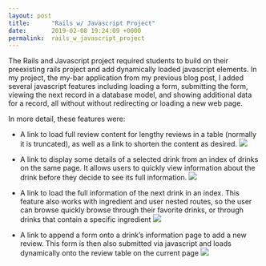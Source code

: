 ```yaml
---
layout: post
title:      "Rails w/ Javascript Project"
date:       2019-02-08 19:24:09 +0000
permalink:  rails_w_javascript_project
---
```



The Rails and Javascript project required students to build on their preexisting rails project and add dynamically loaded javascript elements. In my project, the my-bar application from my previous blog post, I added several javascript features including loading a form, submitting the form, viewing the next record in a database model, and showing additional data for a record, all without without redirecting or loading a new web page.

In more detail, these features were:
* A link to load full review content for lengthy reviews in a table (normally it is truncated), as well as a link to shorten the content as desired.
![](https://media.giphy.com/media/1gdqKgs6csuyn004bo/giphy.gif)

* A link to display some details of a selected drink from an index of drinks on the same page. It allows users to quickly view information about the drink before they decide to see its full information.
![](https://media.giphy.com/media/1jY3pAEqg0DqVcgIkF/giphy.gif)


* A link to load the full information of the next drink in an index. This feature also works with ingredient and user nested routes, so the user can browse quickly browse through their favorite drinks, or through drinks that contain a specific ingredient
![](http://)

* A link to append a form onto a drink’s information page to add a new review. This form is then also submitted via javascript and loads dynamically onto the review table on the current page
![](http://)


